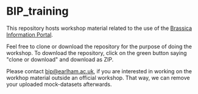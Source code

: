 # BIP_training


This repository hosts workshop material related to the use of the [Brassica Information Portal](https://bip.earlham.ac.uk/).

Feel free to clone or download the repository for the purpose of doing the workshop. To download the repository, click on the green button saying "clone or download" and download as ZIP.

Please contact <a href="mailto:bip@earlham.ac.uk">bip@earlham.ac.uk</a>, if you are interested in working on the workhop material outside an official workshop. 
That way, we can remove your uploaded mock-datasets afterwards.





